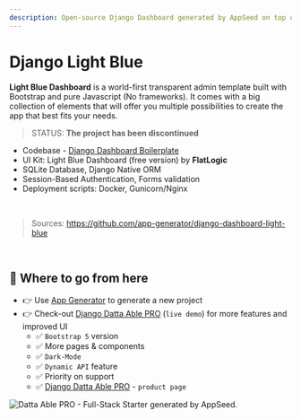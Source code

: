 ```yaml
---
description: Open-source Django Dashboard generated by AppSeed on top of Light Blue design (free version)
---
```


# Django Light Blue

**Light Blue Dashboard** is a world-first transparent admin template built with Bootstrap and pure Javascript (No frameworks). 
It comes with a big collection of elements that will offer you multiple possibilities to create the app that best fits your needs.

> STATUS: **The project has been discontinued**

* Codebase - [Django Dashboard Boilerplate](../../boilerplate-code/django-dashboard.md)
* UI Kit: Light Blue Dashboard  (free version) by **FlatLogic** 
* SQLite Database, Django Native ORM
* Session-Based Authentication, Forms validation
* Deployment scripts: Docker, Gunicorn/Nginx

<br />

> Sources: https://github.com/app-generator/django-dashboard-light-blue

<br />

## 🚀 Where to go from here

- 👉 Use [App Generator](https://appseed.us/generator/) to generate a new project
- 👉 Check-out [Django Datta Able PRO](https://django-datta-able-pro.appseed-srv1.com/) (`live demo`) for more features and improved UI
  - ✅ `Bootstrap 5` version
  - ✅ More pages & components
  - ✅ `Dark-Mode` 
  - ✅ `Dynamic API` feature
  - ✅ Priority on support 
  - ✅ [Django Datta Able PRO](https://appseed.us/product/datta-able-pro/django/) - `product page`

![Datta Able PRO - Full-Stack Starter generated by AppSeed.](https://user-images.githubusercontent.com/51070104/170474361-a58da82b-fff9-4a59-81a8-7ab99f478f48.png)
